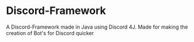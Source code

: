 # Discord-Framework
A Discord-Framework made in Java using Discord 4J. Made for making the creation of Bot's for Discord quicker
